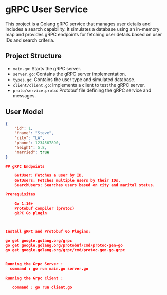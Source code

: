 # gRPC User Service

This project is a Golang gRPC service that manages user details and includes a search capability. It simulates a database using an in-memory map and provides gRPC endpoints for fetching user details based on user IDs and search criteria.

## Project Structure

- `main.go`: Starts the gRPC server.
- `server.go`: Contains the gRPC server implementation.
- `types.go`: Contains the user type and simulated database.
- `client/client.go`: Implements a client to test the gRPC server.
- `proto/service.proto`: Protobuf file defining the gRPC service and messages.

## User Model

```json
{
    "id": 1,
    "fname": "Steve",
    "city": "LA",
    "phone": 1234567890,
    "height": 5.8,
    "married": true
}

## gRPC Endpoints

    GetUser: Fetches a user by ID.
    GetUsers: Fetches multiple users by their IDs.
    SearchUsers: Searches users based on city and marital status.

Prerequisites

    Go 1.16+
    Protobuf compiler (protoc)
    gRPC Go plugin



Install gRPC and Protobuf Go Plugins:

go get google.golang.org/grpc
go get google.golang.org/protobuf/cmd/protoc-gen-go
go get google.golang.org/grpc/cmd/protoc-gen-go-grpc


Running the Grpc Server : 
  command : go run main.go server.go 

Running the Grpc Client : 

   command : go run client.go
